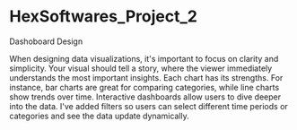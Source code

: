 # HexSoftwares_Project_2
Dashoboard Design

When designing data visualizations, it's important to focus on clarity and simplicity. Your visual should tell a story, where the viewer immediately understands the most important insights.
Each chart has its strengths. For instance, bar charts are great for comparing categories, while line charts show trends over time.
Interactive dashboards allow users to dive deeper into the data. I've added filters so users can select different time periods or categories and see the data update dynamically.
